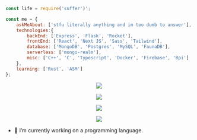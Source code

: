 ```javascript
const life = require('suffer')';

const me = {
    askMeAbout: ['stfu literally anything and im too dumb to answer'],
    technologies:{
        backEnd: ['Express', 'Flask', 'Rocket'],
        frontEnd: ['React', 'Next JS', 'Sass', 'Tailwind'],
        database: ['MongoDB', 'Postgres', 'MySQL', 'FaunaDB'],
        serverless: ['mongo-realm'],
        misc: ['C++', 'C', 'Typescript', 'Docker', 'Firebase', 'Rpi']
    },
    learning: ['Rust', 'ASM']
};
```

<p align="center">
  <img src="https://github-readme-stats.vercel.app/api?username=Green-Thanos&&show_icons=true&theme=tokyonight&line_height=27&v=5" /> 
</p>
<p align="center">
  <img src="https://github-readme-stats.vercel.app/api/wakatime?username=IdleMonster&theme=tokyonight" />
<p align="center">
  <img src="https://github-readme-stats.vercel.app/api/top-langs/?username=Green-Thanos&layout=compact&theme=tokyonight" />
</p>
<p align="center">
    <img src="https://github-readme-streak-stats.herokuapp.com/?user=Green-Thanos&theme=tokyonight" />
 </p>

- 🔭 I’m currently working on a programming language. 

<!--
**Green-Thanos/Green-Thanos** is a ✨ _special_ ✨ repository because its `README.md` (this file) appears on your GitHub profile.

Here are some ideas to get you started:

- 🔭 I’m currently working on ...
- 🌱 I’m currently learning ...
- 👯 I’m looking to collaborate on ...
- 🤔 I’m looking for help with ...
- 💬 Ask me about ...
- 📫 How to reach me: ...
- 😄 Pronouns: ...
- ⚡ Fun fact: ...
-->
